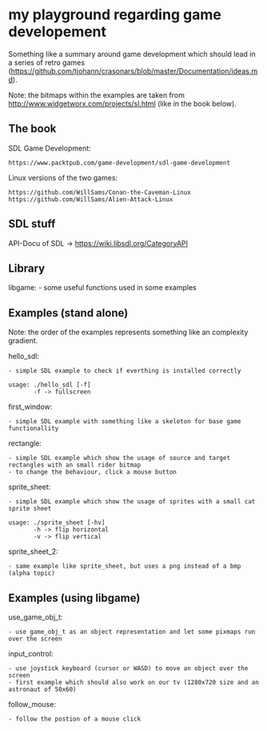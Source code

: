 my playground regarding game developement
=========================================

Something like a summary around game development which should lead in a series of retro games (https://github.com/tjohann/crasonars/blob/master/Documentation/ideas.md).

Note: the bitmaps within the examples are taken from http://www.widgetworx.com/projects/sl.html (like in the book below).


The book
--------

SDL Game Development:

	https://www.packtpub.com/game-development/sdl-game-development

Linux versions of the two games:

	https://github.com/WillSams/Conan-the-Caveman-Linux
	https://github.com/WillSams/Alien-Attack-Linux


SDL stuff
---------

API-Docu of SDL -> https://wiki.libsdl.org/CategoryAPI


Library
-------

libgame:
	- some useful functions used in some examples


Examples (stand alone)
----------------------

Note: the order of the examples represents something like an complexity gradient.

hello_sdl:

	- simple SDL example to check if everthing is installed correctly

	usage: ./hello_sdl [-f]
	       -f -> fullscreen

first_window:

	- simple SDL example with something like a skeleton for base game functionallity

rectangle:

	- simple SDL example which show the usage of source and target rectangles with an small rider bitmap
	- to change the behaviour, click a mouse button

sprite_sheet:

	- simple SDL example which show the usage of sprites with a small cat sprite sheet

	usage: ./sprite_sheet [-hv]
           -h -> flip horizontal
           -v -> flip vertical

sprite_sheet_2:

	- same example like sprite_sheet, but uses a png instead of a bmp (alpha topic)


Examples (using libgame)
------------------------

use_game_obj_t:

	- use game_obj_t as an object representation and let some pixmaps run over the screen

input_control:

	- use joystick keyboard (cursor or WASD) to move an object over the screen
	- first example which should also work on our tv (1280x720 size and an astronaut of 50x60)

follow_mouse:

	- follow the postion of a mouse click
